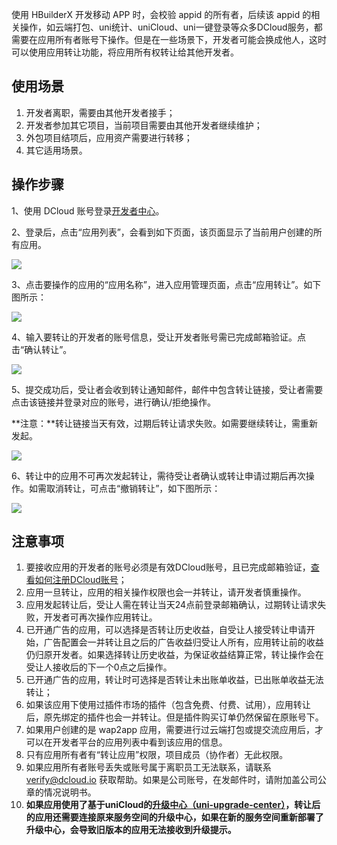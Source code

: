 使用 HBuilderX 开发移动 APP 时，会校验 appid 的所有者，后续该 appid 的相关操作，如云端打包、uni统计、uniCloud、uni一键登录等众多DCloud服务，都需要在应用所有者账号下操作。但是在一些场景下，开发者可能会换成他人，这时可以使用应用转让功能，将应用所有权转让给其他开发者。

## 使用场景
1. 开发者离职，需要由其他开发者接手；
2. 开发者参加其它项目，当前项目需要由其他开发者继续维护；
3. 外包项目结项后，应用资产需要进行转移；
4. 其它适用场景。
 
## 操作步骤
1、使用 DCloud 账号登录[开发者中心](http://dev.dcloud.net.cn)。

2、登录后，点击“应用列表”，会看到如下页面，该页面显示了当前用户创建的所有应用。

![](https://web-ext-storage.dcloud.net.cn/doc/dev/app/app-list.png)

3、点击要操作的应用的“应用名称”，进入应用管理页面，点击“应用转让”。如下图所示：

![](https://web-ext-storage.dcloud.net.cn/doc/dev/app/app-transfer.png)

4、输入要转让的开发者的账号信息，受让开发者账号需已完成邮箱验证。点击“确认转让”。

![](https://web-ext-storage.dcloud.net.cn/doc/dev/app/app-transfer-info.png)

5、提交成功后，受让者会收到转让通知邮件，邮件中包含转让链接，受让者需要点击该链接并登录对应的账号，进行确认/拒绝操作。

**注意：**转让链接当天有效，过期后转让请求失败。如需要继续转让，需重新发起。

![](https://web-ext-storage.dcloud.net.cn/doc/dev/app/app-transfer-confirm.png)


6、转让中的应用不可再次发起转让，需待受让者确认或转让申请过期后再次操作。如需取消转让，可点击“撤销转让”，如下图所示：

![](https://web-ext-storage.dcloud.net.cn/doc/dev/app/app-info.png)


## 注意事项
1. 要接收应用的开发者的账号必须是有效DCloud账号，且已完成邮箱验证，[查看如何注册DCloud账号](../account/reg.md)；
2. 应用一旦转让，应用的相关操作权限也会一并转让，请开发者慎重操作。
3. 应用发起转让后，受让人需在转让当天24点前登录邮箱确认，过期转让请求失败，开发者可再次操作应用转让。
4. 已开通广告的应用，可以选择是否转让历史收益，自受让人接受转让申请开始，广告配置会一并转让且之后的广告收益归受让人所有，应用转让前的收益仍归原开发者。如果选择转让历史收益，为保证收益结算正常，转让操作会在受让人接收后的下一个0点之后操作。
5. 已开通广告的应用，转让时可选择是否转让未出账单收益，已出账单收益无法转让；
6. 如果该应用下使用过插件市场的插件（包含免费、付费、试用），应用转让后，原先绑定的插件也会一并转让。但是插件购买订单仍然保留在原账号下。
7. 如果用户创建的是 wap2app 应用，需要进行过云端打包或提交流应用后，才可以在开发者平台的应用列表中看到该应用的信息。
8. 只有应用所有者有“转让应用”权限，项目成员（协作者）无此权限。
9. 如果应用所有者账号丢失或账号属于离职员工无法联系，请联系 verify@dcloud.io 获取帮助。如果是公司账号，在发邮件时，请附加盖公司公章的情况说明书。
10. **如果应用使用了基于uniCloud的[升级中心（uni-upgrade-center）](https://ext.dcloud.net.cn/plugin?id=4542)，转让后的应用还需要连接原来服务空间的升级中心，如果在新的服务空间重新部署了升级中心，会导致旧版本的应用无法接收到升级提示。**